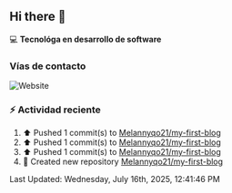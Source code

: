 ## Hi there 👋

:computer: **Tecnológa en desarrollo de software**
>

### Vías de contacto

<!--![Website](https://github.com/Melannyqo21-up-green?style=for-the-badge)-->
![Website](https://img.shields.io/badge/github.com/Melannyqo21-up-green?style=for-the-badge)


### :zap: Actividad reciente
<!--RECENT_ACTIVITY:start-->
1. ⬆️ Pushed 1 commit(s) to [Melannyqo21/my-first-blog](https://github.com/Melannyqo21/my-first-blog)<br>
2. ⬆️ Pushed 1 commit(s) to [Melannyqo21/my-first-blog](https://github.com/Melannyqo21/my-first-blog)<br>
3. ⬆️ Pushed 1 commit(s) to [Melannyqo21/my-first-blog](https://github.com/Melannyqo21/my-first-blog)<br>
4. 📔 Created new repository [Melannyqo21/my-first-blog](https://github.com/Melannyqo21/my-first-blog)<br>
<!--RECENT_ACTIVITY:end-->
<!--RECENT_ACTIVITY:last_update-->
Last Updated: Wednesday, July 16th, 2025, 12:41:46 PM
<!--RECENT_ACTIVITY:last_update_end-->


<!--
**Melannyqo21/Melannyqo21** is a ✨ _special_ ✨ repository because its `README.md` (this file) appears on your GitHub profile.

Here are some ideas to get you started:

- 🔭 I’m currently working on ...
- 🌱 I’m currently learning ...
- 👯 I’m looking to collaborate on ...
- 🤔 I’m looking for help with ...
- 💬 Ask me about ...
- 📫 How to reach me: ...
- 😄 Pronouns: ...
- ⚡ Fun fact: ...
-->
